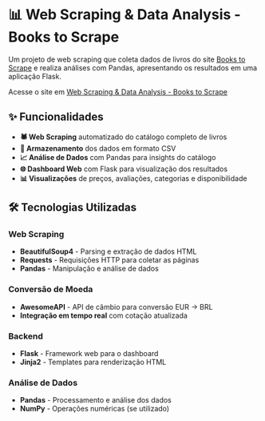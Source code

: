 # 📊 Web Scraping & Data Analysis - Books to Scrape

Um projeto de web scraping que coleta dados de livros do site [Books to Scrape](https://books.toscrape.com/) e realiza análises com Pandas, apresentando os resultados em uma aplicação Flask.

Acesse o site em [Web Scraping & Data Analysis - Books to Scrape](https://primeiro-scraping-livros.onrender.com/)

## ✨ Funcionalidades

- **🕷️ Web Scraping** automatizado do catálogo completo de livros
- **💾 Armazenamento** dos dados em formato CSV
- **📈 Análise de Dados** com Pandas para insights do catálogo
- **🌐 Dashboard Web** com Flask para visualização dos resultados
- **📊 Visualizações** de preços, avaliações, categorias e disponibilidade

## 🛠️ Tecnologias Utilizadas

### Web Scraping
- **BeautifulSoup4** - Parsing e extração de dados HTML
- **Requests** - Requisições HTTP para coletar as páginas
- **Pandas** - Manipulação e análise de dados
  
### Conversão de Moeda
- **AwesomeAPI** - API de câmbio para conversão EUR → BRL
- **Integração em tempo real** com cotação atualizada

### Backend
- **Flask** - Framework web para o dashboard
- **Jinja2** - Templates para renderização HTML

### Análise de Dados
- **Pandas** - Processamento e análise dos dados
- **NumPy** - Operações numéricas (se utilizado)
